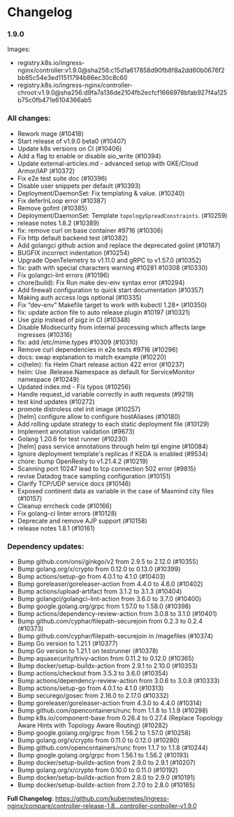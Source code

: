# Changelog

### 1.9.0

Images:

* registry.k8s.io/ingress-nginx/controller:v1.9.0@sha256:c15d1a617858d90fb8f8a2dd60b0676f2bb85c54e3ed11511794b86ec30c8c60
* registry.k8s.io/ingress-nginx/controller-chroot:v1.9.0@sha256:d9fa7a136de2104fb2ecfcf1666978bfab927f4a125b75c0fb471e6104366ab5

### All changes:

* Rework mage (#10418)
* Start release of v1.9.0 beta0 (#10407)
* Update k8s versions on CI (#10406)
* Add a flag to enable or disable aio_write (#10394)
* Update external-articles.md - advanced setup with GKE/Cloud Armor/IAP (#10372)
* Fix e2e test suite doc (#10396)
* Disable user snippets per default (#10393)
* Deployment/DaemonSet: Fix templating & value. (#10240)
* Fix deferInLoop error (#10387)
* Remove gofmt (#10385)
* Deployment/DaemonSet: Template `topologySpreadConstraints`. (#10259)
* release notes 1.8.2 (#10389)
* fix: remove curl on base container #9716 (#10306)
* Fix http default backend test (#10382)
* Add golangci github action and replace the deprecated golint (#10187)
* BUGFIX incorrect indentation (#10254)
* Upgrade OpenTelemetry to v1.11.0 and gRPC to v1.57.0 (#10352)
* fix: path with special characters warning #10281 #10308 (#10330)
* Fix golangci-lint errors (#10196)
* chore(build): Fix Run make dev-env syntax error (#10294)
* Add firewall configuration to quick start documentation (#10357)
* Making auth access logs optional (#10335)
* Fix “dev-env” Makefile target to work with kubectl 1.28+ (#10350)
* fix: update action file to auto release plugin #10197 (#10321)
* Use gzip instead of pigz in CI (#10348)
* Disable Modsecurity from internal processing which affects large ingresses  (#10316)
* fix: add /etc/mime.types #10309 (#10310)
* Remove curl dependencies in e2e tests #9716 (#10296)
* docs: swap explanation to match example (#10220)
* ci(helm): fix Helm Chart release action 422 error (#10237)
* helm: Use .Release.Namespace as default for ServiceMonitor namespace (#10249)
* Updated index.md - Fix typos (#10256)
* Handle request_id variable correctly in auth requests (#9219)
* test kind updates (#10272)
* promote distroless otel init image (#10257)
* [helm] configure allow to configure hostAliases (#10180)
* Add rolling update strategy to each static deployment file (#10129)
* Implement annotation validation (#9673)
* Golang 1.20.6 for test runner (#10230)
* [helm] pass service annotations through helm tpl engine (#10084)
* Ignore deployment template's replicas if KEDA is enabled (#9534)
* chore: bump OpenResty to v1.21.4.2 (#10219)
* Scanning port 10247 lead to tcp connection 502 error (#9815)
* revise Datadog trace sampling configuration (#10151)
* Clarify TCP/UDP service docs (#10146)
* Exposed continent data as  variable in the case of Maxmind city files (#10157)
* Cleanup errcheck code (#10166)
* Fix golang-ci linter errors (#10128)
* Deprecate and remove AJP support (#10158)
* release notes 1.8.1 (#10161)

### Dependency updates:

* Bump github.com/onsi/ginkgo/v2 from 2.9.5 to 2.12.0 (#10355)
* Bump golang.org/x/crypto from 0.12.0 to 0.13.0 (#10399)
* Bump actions/setup-go from 4.0.1 to 4.1.0 (#10403)
* Bump goreleaser/goreleaser-action from 4.4.0 to 4.6.0 (#10402)
* Bump actions/upload-artifact from 3.1.2 to 3.1.3 (#10404)
* Bump golangci/golangci-lint-action from 3.6.0 to 3.7.0 (#10400)
* Bump google.golang.org/grpc from 1.57.0 to 1.58.0 (#10398)
* Bump actions/dependency-review-action from 3.0.8 to 3.1.0 (#10401)
* Bump github.com/cyphar/filepath-securejoin from 0.2.3 to 0.2.4 (#10373)
* Bump github.com/cyphar/filepath-securejoin in /magefiles (#10374)
* Bump Go version to 1.21.1 (#10377)
* Bump Go version to 1.21.1 on testrunner (#10378)
* Bump aquasecurity/trivy-action from 0.11.2 to 0.12.0 (#10365)
* Bump docker/setup-buildx-action from 2.9.1 to 2.10.0 (#10353)
* Bump actions/checkout from 3.5.3 to 3.6.0 (#10354)
* Bump actions/dependency-review-action from 3.0.6 to 3.0.8 (#10333)
* Bump actions/setup-go from 4.0.1 to 4.1.0 (#10313)
* Bump securego/gosec from 2.16.0 to 2.17.0 (#10332)
* Bump goreleaser/goreleaser-action from 4.3.0 to 4.4.0 (#10314)
* Bump github.com/opencontainers/runc from 1.1.8 to 1.1.9 (#10298)
* Bump k8s.io/component-base from 0.26.4 to 0.27.4 (Replace Topology Aware Hints with Topology Aware Routing) (#10282)
* Bump google.golang.org/grpc from 1.56.2 to 1.57.0 (#10258)
* Bump golang.org/x/crypto from 0.11.0 to 0.12.0 (#10280)
* Bump github.com/opencontainers/runc from 1.1.7 to 1.1.8 (#10244)
* Bump google.golang.org/grpc from 1.56.1 to 1.56.2 (#10193)
* Bump docker/setup-buildx-action from 2.9.0 to 2.9.1 (#10207)
* Bump golang.org/x/crypto from 0.10.0 to 0.11.0 (#10192)
* Bump docker/setup-buildx-action from 2.8.0 to 2.9.0 (#10191)
* Bump docker/setup-buildx-action from 2.7.0 to 2.8.0 (#10165)

**Full Changelog**: https://github.com/kubernetes/ingress-nginx/compare/controller-release-1.8...controller-controller-v1.9.0
